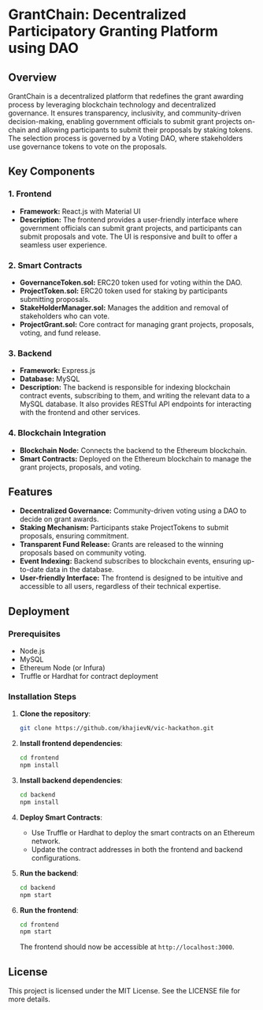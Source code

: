 
# GrantChain: Decentralized Participatory Granting Platform using DAO

## Overview

GrantChain is a decentralized platform that redefines the grant awarding process by leveraging blockchain technology and decentralized governance. It ensures transparency, inclusivity, and community-driven decision-making, enabling government officials to submit grant projects on-chain and allowing participants to submit their proposals by staking tokens. The selection process is governed by a Voting DAO, where stakeholders use governance tokens to vote on the proposals.

## Key Components

### 1. **Frontend**
   - **Framework:** React.js with Material UI
   - **Description:** The frontend provides a user-friendly interface where government officials can submit grant projects, and participants can submit proposals and vote. The UI is responsive and built to offer a seamless user experience.

### 2. **Smart Contracts**
   - **GovernanceToken.sol:** ERC20 token used for voting within the DAO.
   - **ProjectToken.sol:** ERC20 token used for staking by participants submitting proposals.
   - **StakeHolderManager.sol:** Manages the addition and removal of stakeholders who can vote.
   - **ProjectGrant.sol:** Core contract for managing grant projects, proposals, voting, and fund release.

### 3. **Backend**
   - **Framework:** Express.js
   - **Database:** MySQL
   - **Description:** The backend is responsible for indexing blockchain contract events, subscribing to them, and writing the relevant data to a MySQL database. It also provides RESTful API endpoints for interacting with the frontend and other services.

### 4. **Blockchain Integration**
   - **Blockchain Node:** Connects the backend to the Ethereum blockchain.
   - **Smart Contracts:** Deployed on the Ethereum blockchain to manage the grant projects, proposals, and voting.

## Features

- **Decentralized Governance:** Community-driven voting using a DAO to decide on grant awards.
- **Staking Mechanism:** Participants stake ProjectTokens to submit proposals, ensuring commitment.
- **Transparent Fund Release:** Grants are released to the winning proposals based on community voting.
- **Event Indexing:** Backend subscribes to blockchain events, ensuring up-to-date data in the database.
- **User-friendly Interface:** The frontend is designed to be intuitive and accessible to all users, regardless of their technical expertise.

## Deployment

### Prerequisites

- Node.js
- MySQL
- Ethereum Node (or Infura)
- Truffle or Hardhat for contract deployment

### Installation Steps

1. **Clone the repository**:

   ```bash
   git clone https://github.com/khajievN/vic-hackathon.git
   ```

2. **Install frontend dependencies**:

   ```bash
   cd frontend
   npm install
   ```

3. **Install backend dependencies**:

   ```bash
   cd backend
   npm install
   ```

4. **Deploy Smart Contracts**:
   - Use Truffle or Hardhat to deploy the smart contracts on an Ethereum network.
   - Update the contract addresses in both the frontend and backend configurations.


5. **Run the backend**:

   ```bash
   cd backend
   npm start
   ```

6. **Run the frontend**:

   ```bash
   cd frontend
   npm start
   ```

   The frontend should now be accessible at `http://localhost:3000`.

## License

This project is licensed under the MIT License. See the LICENSE file for more details.
